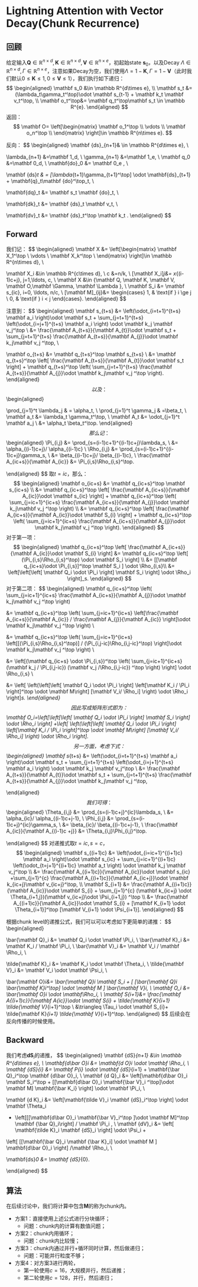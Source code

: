 # Lightning Attention with Vector Decay(Chunk Recurrence)

## 回顾

给定输入$\mathbf Q\in \mathbb R^{n\times d}, \mathbf K\in \mathbb R^{n\times d}, \mathbf V\in \mathbb R^{n\times e}$，初起始state $\mathbf s_0$，以及Decay $\Lambda\in \mathbb R^{n\times d},\Gamma \in \mathbb R^{n\times e}$，注意如果Decay为空，我们使用$\Lambda=1-\mathbf K, \Gamma=1-\mathbf V$（此时我们默认$0\le \mathbf K \le 1, 0\le \mathbf V \le 1$），我们执行如下递归：
$$
\begin{aligned}
\mathbf s_0 &\in \mathbb R^{d\times e}, \\
\mathbf s_t &= (\lambda_t\gamma_t^\top)\odot   \mathbf s_{t-1} + \mathbf k_t \mathbf v_t^\top, \\
\mathbf o_t^\top&= \mathbf q_t^\top\mathbf s_t \in \mathbb R^{e}.
\end{aligned}
$$
返回：
$$
\mathbf O= \left[\begin{matrix}
\mathbf o_1^\top  \\
\vdots \\
\mathbf o_n^\top  \\
\end{matrix} \right]\in \mathbb R^{n\times e}.
$$

反向：
$$
\begin{aligned}
\mathbf {ds}_{n+1}& \in \mathbb R^{d\times e}, \\

\lambda_{n+1} &=\mathbf 1_d, \\
\gamma_{n+1} &=\mathbf 1_e,  \\
\mathbf q_0 &=\mathbf 0_d, \\
\mathbf{do}_0 &= \mathbf 0_e , \\

\mathbf {ds}_t
& = [\lambda_{t+1}\gamma_{t+1}^\top] \odot \mathbf{ds}_{t+1} + \mathbf{q}_t\mathbf {do}^\top_t, \\


\mathbf{dq}_t
&= \mathbf s_t \mathbf {do}_t,  \\

\mathbf{dk}_t
&=  \mathbf {ds}_t \mathbf v_t, \\

\mathbf{dv}_t
 &= \mathbf {ds}_t^\top \mathbf k_t .
\end{aligned}
$$



## Forward

我们记：
$$
\begin{aligned}
\mathbf X &= \left[\begin{matrix}
\mathbf X_1^\top  \\
\vdots \\
\mathbf X_k^\top  \\
\end{matrix} \right]\in \mathbb R^{n\times d},  \\

\mathbf X_i &\in \mathbb R^{c\times d},  \\
c &=n/k,  \\
[\mathbf X_i]_j&= x_{(i-1)c+j}, j=1,\ldots, c, \\
\mathbf X &\in \{\mathbf Q, \mathbf K, \mathbf V, \mathbf O,\mathbf \Gamma, \mathbf \Lambda \}, \\
\mathbf S_i &= \mathbf s_{ic}, i=0, \ldots, n/c, \\
[\mathbf M]_{ij}&=
\begin{cases}
1, & \text{if }  i \ge  j \\
0, & \text{if }  i < j
\end{cases}.
\end{aligned}
$$

注意到：
$$
\begin{aligned}
\mathbf s_{t+s}
&= \left(\odot_{i=t+1}^{t+s} \mathbf a_i \right)\odot  \mathbf s_t  + \sum_{j=t+1}^{t+s} \left(\odot_{i=j+1}^{t+s} \mathbf a_i \right) \odot  \mathbf k_j \mathbf v_j^\top \\
&= \frac{\mathbf A_{t+s}}{\mathbf A_{t}}\odot \mathbf s_t  + \sum_{j=t+1}^{t+s} \frac{\mathbf A_{t+s}}{\mathbf A_{j}}\odot  \mathbf k_j\mathbf v_j ^\top, \\

\mathbf o_{t+s}
&=
\mathbf q_{t+s}^\top \mathbf s_{t+s}  \\
&= \mathbf q_{t+s}^\top \left[ \frac{\mathbf A_{t+s}}{\mathbf A_{t}}\odot \mathbf s_t \right]  + \mathbf q_{t+s}^\top
\left( \sum_{j=t+1}^{t+s} \frac{\mathbf A_{t+s}}{\mathbf A_{j}}\odot  \mathbf k_j\mathbf v_j ^\top \right).
\end{aligned}
$$
以及：
$$
\begin{aligned}

\prod_{j=1}^t \lambda_j & = \alpha_t,  \\
\prod_{j=1}^t \gamma_j & =\beta_t, \\
\mathbf a_t &= \lambda_t \gamma_t^\top,  \\
\mathbf A_t &= \odot_{j=1}^t \mathbf a_j \\
&= \alpha_t \beta_t^\top.
\end{aligned}
$$
那么记：
$$
\begin{aligned}
\Pi_{i,j} &= \prod_{s=(i-1)c+1}^{(i-1)c+j}\lambda_s, \\
&= \alpha_{(i-1)c+j}/ \alpha_{(i-1)c} \\
\Rho_{i,j} &= \prod_{s=(i-1)c+1}^{(i-1)c+j}\gamma_s, \\
&=  \beta_{(i-1)c+j}/ \beta_{(i-1)c}, \\
\frac{\mathbf A_{ic+s}}{\mathbf A_{ic}}
&= \Pi_{i,s}\Rho_{i,s}^\top.

\end{aligned}
$$
取$t=ic$，那么：
$$
\begin{aligned}
\mathbf o_{ic+s}
&=
\mathbf q_{ic+s}^\top \mathbf s_{ic+s}  \\
&= \mathbf q_{ic+s}^\top \left[ \frac{\mathbf A_{ic+s}}{\mathbf A_{ic}}\odot \mathbf s_{ic} \right]  + \mathbf q_{ic+s}^\top
\left( \sum_{j=ic+1}^{ic+s} \frac{\mathbf A_{ic+s}}{\mathbf A_{j}}\odot  \mathbf k_j\mathbf v_j ^\top \right) \\
&= \mathbf q_{ic+s}^\top \left[ \frac{\mathbf A_{ic+s}}{\mathbf A_{ic}}\odot \mathbf S_{i} \right]  + \mathbf q_{ic+s}^\top
\left( \sum_{j=ic+1}^{ic+s} \frac{\mathbf A_{ic+s}}{\mathbf A_{j}}\odot  \mathbf k_j\mathbf v_j ^\top \right).
\end{aligned}
$$
对于第一项：
$$
\begin{aligned}
\mathbf q_{ic+s}^\top \left[ \frac{\mathbf A_{ic+s}}{\mathbf A_{ic}}\odot \mathbf S_{i} \right]
&=
\mathbf q_{ic+s}^\top  \left[
(\Pi_{i,s}\Rho_{i,s}^\top)
\odot \mathbf S_i
\right] \\
&= [[\mathbf q_{ic+s}\odot \Pi_{i,s}]^\top \mathbf S_i ] \odot \Rho_{i,s}\\
&=  \left[\left[\left[
\mathbf Q_i \odot \Pi_i
\right] \mathbf S_i \right] \odot \Rho_i \right]_s.
\end{aligned}
$$
对于第二项：
$$
\begin{aligned}
 \mathbf q_{ic+s}^\top
\left( \sum_{j=ic+1}^{ic+s} \frac{\mathbf A_{ic+s}}{\mathbf A_{j}}\odot  \mathbf k_j\mathbf v_j ^\top \right)

&=  \mathbf q_{ic+s}^\top
\left( \sum_{j=ic+1}^{ic+s}
\left[\frac{\mathbf A_{ic+s}}{\mathbf A_{ic}} /  \frac{\mathbf A_{j}}{\mathbf A_{ic}} \right]\odot  \mathbf k_j\mathbf v_j ^\top \right) \\

&= \mathbf q_{ic+s}^\top
\left( \sum_{j=ic+1}^{ic+s}
\left[[(\Pi_{i,s}\Rho_{i,s}^\top)] /  (\Pi_{i,j-ic}\Rho_{i,j-ic}^\top) \right]\odot  \mathbf k_j\mathbf v_j ^\top \right) \\

&= \left[(\mathbf q_{ic+s} \odot \Pi_{i,s})^\top
\left( \sum_{j=ic+1}^{ic+s}
 (\mathbf k_j / \Pi_{i,j-ic}) (\mathbf v_j /\Rho_{i,j-ic}) ^\top \right) \right] \odot \Rho_{i,s} \\

&= \left[ \left(\left[\left[
\mathbf Q_i \odot \Pi_i
\right]  \left[\mathbf K_i / \Pi_i \right]^\top \odot \mathbf M\right] [\mathbf V_i/ \Rho_i] \right) \odot \Rho_i \right]_s.
\end{aligned}
$$
因此写成矩阵形式即为：
$$
\mathbf O_i=\left[\left[\left[
\mathbf Q_i \odot \Pi_i
\right] \mathbf S_i \right] \odot \Rho_i \right] +\left[ \left(\left[\left[
\mathbf Q_i \odot \Pi_i
\right]  \left[\mathbf K_i / \Pi_i \right]^\top \odot \mathbf M\right] [\mathbf V_i/ \Rho_i] \right) \odot \Rho_i \right].
$$
另一方面，考虑下式：
$$
\begin{aligned}
\mathbf s_{t+s}
&= \left(\odot_{i=t+1}^{t+s} \mathbf a_i \right)\odot  \mathbf s_t  + \sum_{j=t+1}^{t+s} \left(\odot_{i=j+1}^{t+s} \mathbf a_i \right) \odot  \mathbf k_j \mathbf v_j^\top \\
&= \frac{\mathbf A_{t+s}}{\mathbf A_{t}}\odot \mathbf s_t  + \sum_{j=t+1}^{t+s} \frac{\mathbf A_{t+s}}{\mathbf A_{j}}\odot  \mathbf k_j\mathbf v_j ^\top,

\end{aligned}
$$
我们可得：
$$
\begin{aligned}
\Theta_{i,j} &= \prod_{s=(i-1)c+j}^{ic}\lambda_s, \\
&= \alpha_{ic}/ \alpha_{(i-1)c+j-1}, \\
\Phi_{i,j} &=  \prod_{s=(i-1)c+j}^{ic}\gamma_s, \\
&= \beta_{ic}/ \beta_{(i-1)c+j-1}, \\
\frac{\mathbf A_{ic}}{\mathbf A_{(i-1)c +j}}
&= \Theta_{i,j}\Phi_{i,j}^\top.

\end{aligned}
$$
对递推式取$t=ic, s=c$，
$$
\begin{aligned}
\mathbf s_{(i+1)c}
&= \left(\odot_{i=ic+1}^{(i+1)c} \mathbf a_i \right)\odot  \mathbf s_{ic}  + \sum_{j=ic+1}^{(i+1)c} \left(\odot_{t=j+1}^{(i+1)c} \mathbf a_t \right) \odot  \mathbf k_j \mathbf v_j^\top \\
&= \frac{\mathbf A_{(i+1)c}}{\mathbf A_{ic}}\odot \mathbf s_{ic}  +\sum_{j=1}^{c}  \frac{\mathbf A_{(i+1)c}}{\mathbf A_{ic+j}}\odot  \mathbf k_{ic+j}\mathbf v_{ic+j}^\top, \\
\mathbf S_{i+1} &= \frac{\mathbf A_{(i+1)c}}{\mathbf A_{ic}}\odot \mathbf S_{i} +
\sum_{j=1}^{c}    (\mathbf k_{ic+j} \odot  \Theta_{i+1,j})(\mathbf v_{ic+j}\odot \Psi_{i+1,j}) ^\top \\
&= \frac{\mathbf A_{(i+1)c}}{\mathbf A_{ic}}\odot \mathbf S_{i} + [\mathbf K_{i+1} \odot \Theta_{i+1}]^\top [\mathbf V_{i+1} \odot \Psi_{i+1}].
\end{aligned}
$$

根据chunk level的递推公式，我们可以可以考虑如下更简单的递推：
$$
\begin{aligned}

\bar{\mathbf Q}_i &=  \mathbf Q_i \odot \mathbf \Pi_i,  \\
\bar{\mathbf K}_i &=  \mathbf K_i / \mathbf \Pi_i,  \\
\bar{\mathbf V}_i &=  \mathbf V_i / \mathbf \Rho_i,  \\

\tilde{\mathbf K}_i &=  \mathbf K_i \odot \mathbf \Theta_i,  \\
\tilde{\mathbf V}_i &=  \mathbf V_i \odot \mathbf \Psi_i,  \\

\bar{\mathbf O}_i&=  \bar{\mathbf Q}_i  \mathbf S_i  + [ [\bar{\mathbf Q}_i \bar{\mathbf K}_i^\top] \odot \mathbf M ]
\bar{\mathbf V}_i, \\
\mathbf O_i &= \bar{\mathbf O}_i \odot \mathbf\Rho_i, \\
\mathbf S_{i+1}&= \frac{\mathbf A_{(i+1)c}}{\mathbf A_{ic}}\odot \mathbf S_{i} + \tilde{\mathbf K}_{i+1} \tilde{\mathbf V}_{i+1}^\top \\
&\triangleq \Tau_i \odot \mathbf S_{i}+ \tilde{\mathbf K}_{i+1}  \tilde{\mathbf V}_{i+1}^\top.
\end{aligned}
$$
后续会在反向传播的时候使用。



## Backward

我们考虑$\mathbf {dS}_i$的递推，
$$
\begin{aligned}
\mathbf {dS}_{n+1} &\in \mathbb R^{d\times e}, \\
\mathbf{d\bar O}_i &= \mathbf{d O}_i \odot \mathbf \Rho_i,  \\
\mathbf {dS}_{i} &= \mathbf P_{i} \odot \mathbf {dS}_{i+1} + \mathbf{\bar Q}_i^\top \mathbf {d\bar O}_i, \\
\mathbf {d Q}_i &= \left[\mathbf{d\bar O}_i \mathbf S_i^\top + [[\mathbf{d\bar O}_i \mathbf{\bar V}_i ^\top]\odot \mathbf M]
\mathbf{\bar K_i} \right] \odot \mathbf \Pi_i, \\

\mathbf {d K}_i &= \left[\mathbf{\tilde V}_i \mathbf {dS}_i^\top \right] \odot \mathbf \Theta_i
+ \left[[[\mathbf{d\bar O}_i \mathbf{\bar V}_i^\top ]\odot \mathbf M]^\top \mathbf {\bar Q}_i\right] / \mathbf \Pi_i
,   \\
\mathbf {dV}_i &= \left[ \mathbf{\tilde K}_i \mathbf {dS}_i \right] \odot \Psi_i +

\left[ [[\mathbf{\bar Q}_i \mathbf {\bar K}_i] \odot \mathbf M ] \mathbf{d\bar O}_i \right] /\mathbf \Rho_i, \\

\mathbf{ds}_0 &= \mathbf {dS}_{0}.


\end{aligned}
$$


## 算法

在后续讨论中，我们将计算中包含$\mathbf M$的称为chunk内。

- 方案1：直接使用上述公式进行分块循环；
  - 问题：chunk内的计算有数值问题；
- 方案2：chunk内用循环；
  - 问题：chunk内比较慢；
- 方案3：chunk内通过并行+循环同时计算，然后做递归；
  - 问题：可能并行粒度不够；
- 方案4：对方案3进行两轮，
  - 第一轮使用$c=16$，大规模并行，然后递推；
  - 第二轮使用$c=128$，并行，然后递归；
